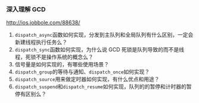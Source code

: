 ### 深入理解 GCD



http://ios.jobbole.com/88638/



1. `dispatch_async`函数如何实现，分发到主队列和全局队列有什么区别，一定会新建线程执行任务么？
2. `dispatch_sync`函数如何实现，为什么说 GCD 死锁是队列导致的而不是线程，死锁不是操作系统的概念么？
3. 信号量是如何实现的，有哪些使用场景？
4. `dispatch_group`的等待与通知、`dispatch_once`如何实现？
5. `dispatch_source`用来做定时器如何实现，有什么优点和用途？
6. `dispatch_suspend`和`dispatch_resume`如何实现，队列的的暂停和计时器的暂停有区别么？
